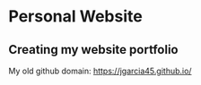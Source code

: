 # Personal Website

## Creating my website portfolio
My old github domain: https://jgarcia45.github.io/
